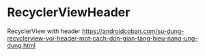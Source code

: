 # RecyclerViewHeader
RecyclerView with header
https://androidcoban.com/su-dung-recyclerview-voi-header-mot-cach-don-gian-tang-hieu-nang-ung-dung.html
